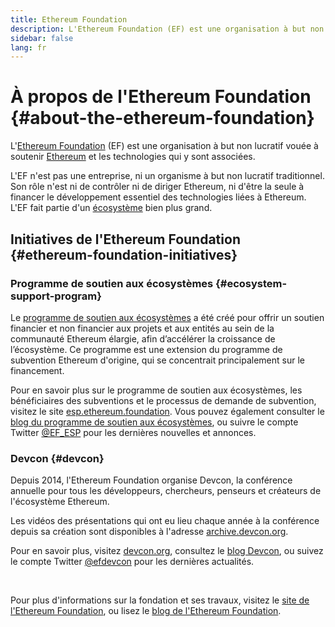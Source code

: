 ```yaml
---
title: Ethereum Foundation
description: L'Ethereum Foundation (EF) est une organisation à but non lucratif destinée à soutenir Ethereum et les technologies qui y sont associées.
sidebar: false
lang: fr
---
```


# À propos de l'Ethereum Foundation {#about-the-ethereum-foundation}

<Logo/>

L'[Ethereum Foundation](http://ethereum.foundation/) (EF) est une organisation à but non lucratif vouée à soutenir [Ethereum](/what-is-ethereum/) et les technologies qui y sont associées.

L'EF n'est pas une entreprise, ni un organisme à but non lucratif traditionnel. Son rôle n'est ni de contrôler ni de diriger Ethereum, ni d'être la seule à financer le développement essentiel des technologies liées à Ethereum. L'EF fait partie d'un [écosystème](/community/) bien plus grand.

## Initiatives de l'Ethereum Foundation {#ethereum-foundation-initiatives}

### Programme de soutien aux écosystèmes {#ecosystem-support-program}

Le [programme de soutien aux écosystèmes](https://esp.ethereum.foundation/) a été créé pour offrir un soutien financier et non financier aux projets et aux entités au sein de la communauté Ethereum élargie, afin d’accélérer la croissance de l’écosystème. Ce programme est une extension du programme de subvention Ethereum d'origine, qui se concentrait principalement sur le financement.

Pour en savoir plus sur le programme de soutien aux écosystèmes, les bénéficiaires des subventions et le processus de demande de subvention, visitez le site [esp.ethereum.foundation](https://esp.ethereum.foundation/). Vous pouvez également consulter le [blog du programme de soutien aux écosystèmes](https://blog.ethereum.org/category/ecosystem-support-program/), ou suivre le compte Twitter [@EF_ESP](https://twitter.com/EF_ESP) pour les dernières nouvelles et annonces.

### Devcon {#devcon}

Depuis 2014, l'Ethereum Foundation organise Devcon, la conférence annuelle pour tous les développeurs, chercheurs, penseurs et créateurs de l'écosystème Ethereum.

Les vidéos des présentations qui ont eu lieu chaque année à la conférence depuis sa création sont disponibles à l'adresse [archive.devcon.org](https://archive.devcon.org/).

Pour en savoir plus, visitez [devcon.org](https://devcon.org/), consultez le [blog Devcon](https://blog.ethereum.org/category/devcon/), ou suivez le compte Twitter [@efdevcon](https://twitter.com/EFDevcon) pour les dernières actualités.

<br/>

Pour plus d'informations sur la fondation et ses travaux, visitez le [site de l'Ethereum Foundation](http://ethereum.foundation/), ou lisez le [blog de l'Ethereum Foundation](https://blog.ethereum.org/).
